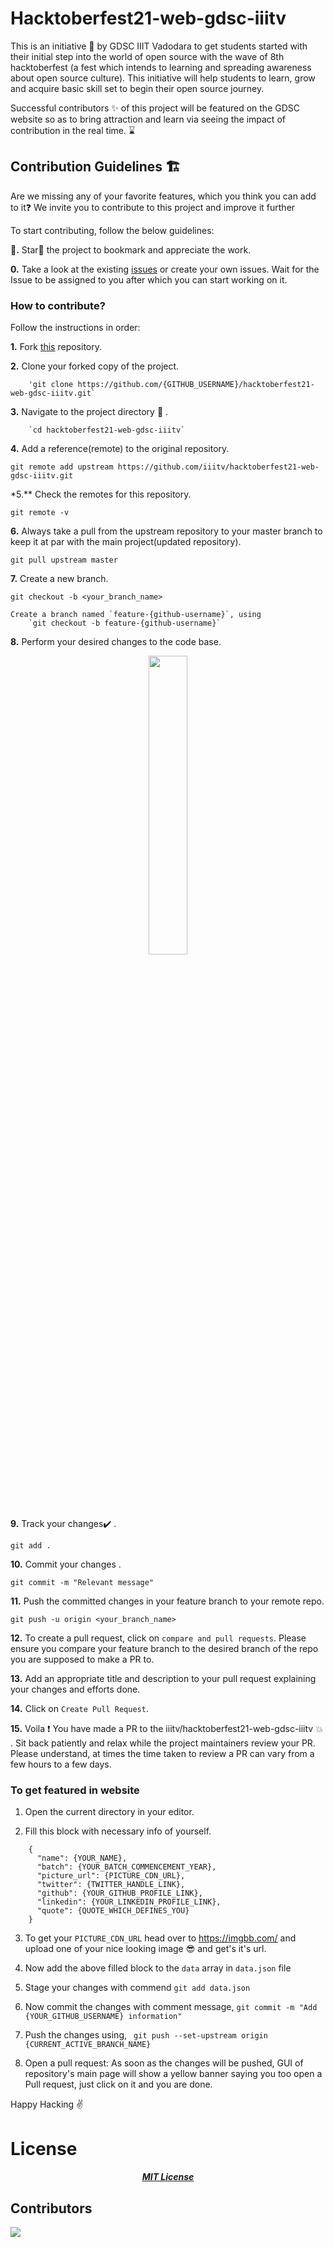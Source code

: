 # Hacktoberfest21-web-gdsc-iiitv
This is an initiative 🤟 by GDSC IIIT Vadodara to get students started with their initial step into the world of open source with the wave of 8th hacktoberfest (a fest which intends to learning and spreading awareness about open source culture). This initiative will help students to learn, grow and acquire basic skill set to begin their open source journey.

Successful contributors ✨ of this project will be featured on the GDSC website so as to bring attraction and learn via seeing the impact of contribution in the real time. ⌛

## Contribution Guidelines 🏗

Are we missing any of your favorite features, which you think you can add to it❓ We invite you to contribute to this project and improve it further

To start contributing, follow the below guidelines:

**🌟.** Star🌟 the project to bookmark and appreciate the work.

**0.** Take a look at the existing [issues](https://github.com/iiitv/hacktoberfest21-web-gdsc-iiitv/issues) or create your own issues. Wait for the Issue to be assigned to you after which you can start working on it.

### How to contribute?

Follow the instructions in order:

**1.** Fork [this](https://github.com/iiitv/hacktoberfest21-web-gdsc-iiitv) repository.

**2.** Clone your forked copy of the project.
```
    'git clone https://github.com/{GITHUB_USERNAME}/hacktoberfest21-web-gdsc-iiitv.git`
```
**3.** Navigate to the project directory :file_folder: .

```
    `cd hacktoberfest21-web-gdsc-iiitv`
```

**4.** Add a reference(remote) to the original repository.

```
git remote add upstream https://github.com/iiitv/hacktoberfest21-web-gdsc-iiitv.git

```

\*5.\*\* Check the remotes for this repository.

```
git remote -v
```

**6.** Always take a pull from the upstream repository to your master branch to keep it at par with the main project(updated repository).

```
git pull upstream master
```

**7.** Create a new branch.

```
git checkout -b <your_branch_name>

Create a branch named `feature-{github-username}`, using
    `git checkout -b feature-{github-username}`

```

**8.** Perform your desired changes to the code base.

<p align="center"><img width=35% src="https://media2.giphy.com/media/L1R1tvI9svkIWwpVYr/giphy.gif?cid=ecf05e47pzi2rpig0vc8pjusra8hiai1b91zgiywvbubu9vu&rid=giphy.gif"></p>

**9.** Track your changes:heavy_check_mark: .

```
git add .
```

**10.** Commit your changes .

```
git commit -m "Relevant message"
```

**11.** Push the committed changes in your feature branch to your remote repo.

```
git push -u origin <your_branch_name>

```

**12.** To create a pull request, click on `compare and pull requests`. Please ensure you compare your feature branch to the desired branch of the repo you are supposed to make a PR to.

**13.** Add an appropriate title and description to your pull request explaining your changes and efforts done.

**14.** Click on `Create Pull Request`.

**15.** Voila :exclamation: You have made a PR to the iiitv/hacktoberfest21-web-gdsc-iiitv :boom: . Sit back patiently and relax while the project maintainers review your PR. Please understand, at times the time taken to review a PR can vary from a few hours to a few days.


### To get featured in website
1. Open the current directory in your editor.

2. Fill this block with necessary info of yourself.

```
    {
      "name": {YOUR_NAME},
      "batch": {YOUR_BATCH_COMMENCEMENT_YEAR},
      "picture_url": {PICTURE_CDN_URL},
      "twitter": {TWITTER_HANDLE_LINK},
      "github": {YOUR_GITHUB_PROFILE_LINK},
      "linkedin": {YOUR_LINKEDIN_PROFILE_LINK},
      "quote": {QUOTE_WHICH_DEFINES_YOU}
    }
```
3. To get your `PICTURE_CDN_URL` head over to https://imgbb.com/ and upload one of your nice looking image 😎 and get's it's url. 

4. Now add the above filled block to the `data` array in `data.json` file
   
5. Stage your changes with commend `git add data.json`

6. Now commit the changes with comment message,
    `git commit -m "Add {YOUR_GITHUB_USERNAME} information"`

7. Push the changes using,
    ` git push --set-upstream origin {CURRENT_ACTIVE_BRANCH_NAME}`

8. Open a pull request: As soon as the changes will be pushed, GUI of repository's main page will show a yellow banner saying you too open a Pull request, just click on it and you are done.

Happy Hacking ✌️


# License

<p align="center">
<a href="">

<h5 align="center"><b>MIT License</b></a>  
  
## Contributors
<a href="https://github.com/iiitv/hacktoberfest21-web-gdsc-iiitv/graphs/contributors">
  <img src="https://contrib.rocks/image?repo=iiitv/hacktoberfest21-web-gdsc-iiitv" />
</a>
